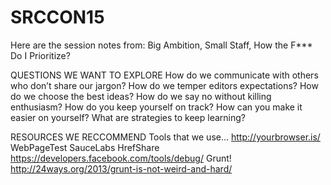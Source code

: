 # SRCCON15
Here are the session notes from: Big Ambition, Small Staff, How the F*** Do I Prioritize?

QUESTIONS WE WANT TO EXPLORE
	How do we communicate with others who don’t share our jargon? 
	How do we temper editors expectations? 
	How do we choose the best ideas? 
	How do we say no without killing enthusiasm? 
	How do you keep yourself on track? 
	How can you make it easier on yourself? 
	What are strategies to keep learning? 

RESOURCES WE RECCOMMEND
Tools that we use… 
	http://yourbrowser.is/
	WebPageTest
	SauceLabs
	HrefShare
	https://developers.facebook.com/tools/debug/ 
	Grunt! http://24ways.org/2013/grunt-is-not-weird-and-hard/


